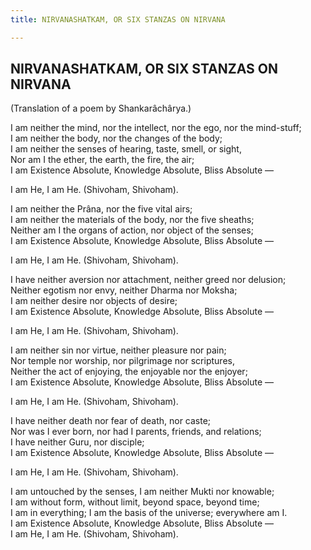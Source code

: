```yaml
---
title: NIRVANASHATKAM, OR SIX STANZAS ON NIRVANA

---
```





  

## NIRVANASHATKAM, OR SIX STANZAS ON NIRVANA

(Translation of a poem by Shankarâchârya.)

I am neither the mind, nor the intellect, nor the ego, nor the
mind-stuff;  
I am neither the body, nor the changes of the body;  
I am neither the senses of hearing, taste, smell, or sight,  
Nor am I the ether, the earth, the fire, the air;  
I am Existence Absolute, Knowledge Absolute, Bliss Absolute —

I am He, I am He. (Shivoham, Shivoham).

I am neither the Prâna, nor the five vital airs;  
I am neither the materials of the body, nor the five sheaths;  
Neither am I the organs of action, nor object of the senses;  
I am Existence Absolute, Knowledge Absolute, Bliss Absolute —

I am He, I am He. (Shivoham, Shivoham).

I have neither aversion nor attachment, neither greed nor delusion;  
Neither egotism nor envy, neither Dharma nor Moksha;  
I am neither desire nor objects of desire;  
I am Existence Absolute, Knowledge Absolute, Bliss Absolute —

I am He, I am He. (Shivoham, Shivoham).

I am neither sin nor virtue, neither pleasure nor pain;  
Nor temple nor worship, nor pilgrimage nor scriptures,  
Neither the act of enjoying, the enjoyable nor the enjoyer;  
I am Existence Absolute, Knowledge Absolute, Bliss Absolute —

I am He, I am He. (Shivoham, Shivoham).

I have neither death nor fear of death, nor caste;  
Nor was I ever born, nor had I parents, friends, and relations;  
I have neither Guru, nor disciple;  
I am Existence Absolute, Knowledge Absolute, Bliss Absolute —

I am He, I am He. (Shivoham, Shivoham).

I am untouched by the senses, I am neither Mukti nor knowable;  
I am without form, without limit, beyond space, beyond time;  
I am in everything; I am the basis of the universe; everywhere am I.  
I am Existence Absolute, Knowledge Absolute, Bliss Absolute —  
I am He, I am He. (Shivoham, Shivoham).



